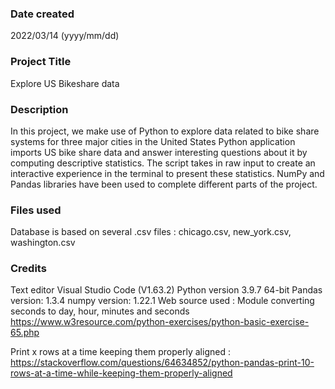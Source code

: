 ### Date created
2022/03/14 (yyyy/mm/dd)

### Project Title
Explore US Bikeshare data

### Description
In this project, we make use of Python to explore data related to bike share systems for three major cities in the United States
Python application imports US bike share data and answer interesting questions about it by computing descriptive statistics. The script takes in raw input to create an interactive experience in the terminal to present these statistics.
NumPy and Pandas libraries have been used to complete different parts of the project.

### Files used
Database is based on several .csv files :
chicago.csv, 
new_york.csv, 
washington.csv

### Credits
Text editor Visual Studio Code (V1.63.2)
Python version 3.9.7 64-bit 
Pandas version: 1.3.4
numpy version: 1.22.1
Web source used :
Module converting seconds to day, hour, minutes and seconds
https://www.w3resource.com/python-exercises/python-basic-exercise-65.php

Print x rows at a time keeping them properly aligned :
https://stackoverflow.com/questions/64634852/python-pandas-print-10-rows-at-a-time-while-keeping-them-properly-aligned


